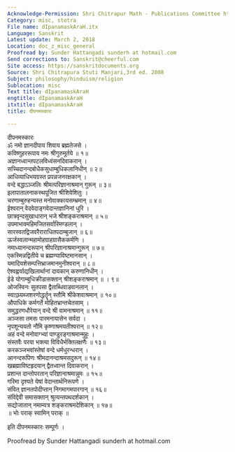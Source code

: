```yaml
---
Acknowledge-Permission: Shri Chitrapur Math - Publications Committee https://chitrapurmath.net/
Category: misc, stotra
File name: dIpanamaskAraH.itx
Language: Sanskrit
Latest update: March 2, 2018
Location: doc_z_misc_general
Proofread by: Sunder Hattangadi sunderh at hotmail.com
Send corrections to: Sanskrit@cheerful.com
Site access: https://sanskritdocuments.org
Source: Shri Chitrapura Stuti Manjari,3rd ed. 2008
Subject: philosophy/hinduism/religion
Sublocation: misc
Text title: dIpanamaskAraH
engtitle: dIpanamaskAraH
itxtitle: dIpanamaskAraH
title: दीपनमस्कारः

---
```

  
 दीपनमस्कारः   
ॐ नमो ज्ञानदीपाय शिवाय ब्रह्मतेजसे ।  
कविष्णुहररूपाय नमः श्रीगुरुमूर्तये ॥ १॥  
अज्ञानध्वान्तपटलविध्वंसनदिवाकरान् ।  
सच्चिदानन्दबोधैकसुधाम्बुधिकलानिधीन् ॥ २॥  
आधिव्याधिभयग्रस्त प्रपन्नजनरक्षकान् ।  
वन्दे बद्धाऽञ्जलिः श्रीमत्परिज्ञानाश्रमान् गुरून् ॥ ३॥  
इलापातालनाकस्थपूजित श्रीशिवेशितुः ।  
चरणाम्बुरुहन्यस्त मनोवाक्कायसम्भ्रमान् ॥ ४॥  
ईश्वरान् वेदवेदाङ्गवेदान्तज्ञानिनां धुरि ।  
छात्रवृन्दसुखाधारान् भजे श्रीशङ्कराश्रमान् ॥ ५॥  
उपमाभावमहिमजितसर्वारिमण्डलान् ।  
सारस्वतद्विजवरैराराधितपदाम्बुजान् ॥ ६॥  
ऊर्जस्वलान्महामोहग्राहग्रासैककर्मणि ।  
नमाध्यानन्दरूपान् श्रीपरिज्ञानाश्रमान्गुरून् ॥ ७॥  
एकस्मिन्नद्वितीये च ब्रह्मण्याविष्टमानसान् ।  
यमादियशेसम्पत्तिभ्राजमानमुनीश्वरान् ॥ ८॥  
ऐश्वह्वर्याद्यखिलार्थानां दायकान् करुणानिधीन् ।  
ईडे योगाम्बुधिक्रीडासक्तान् श्रीशङ्कराश्रमान् ॥ । ९॥  
ओजस्विनः सुतपसा द्वैताब्धिवाडवानलान् ।  
स्वाऽघ्र्यब्जशरणोद्धर्तॄन् स्तौमि श्रीकेशवाश्रमान् ॥ १०॥  
औपाधिके कर्मगर्ते मोहितभ्रान्तचेतसाम् ।  
समुद्धरणधौरेयान् वन्दे श्री वामनाश्रमान् ॥ ११॥  
अञ्जसा तमसः पारमनायासेन सर्वदा ।  
नृपशून्ययतो नौमि कृष्णाश्रमयतीश्वरान् ॥ १२॥  
अहं वन्दे मनोवाग्भ्यां पाण्डुरङ्गाश्रमान्मुहुः ।  
संस्तवैः परया भक्त्या विविधैर्भक्तिलक्षणैः ॥ १३॥  
करकञ्जभवांस्तेषां वन्दे धर्मधुरन्धरान् ।  
आनन्दरूपिणः श्रीमदानन्दाश्रमसदुरून् ॥ १४॥  
खब्रह्माविष्टहृदयान् द्वैतध्वान्त दिवाकरान् ।  
प्रशान्त दान्तोपरतान् परिज्ञानाश्रमान्नुमः ॥ १५॥  
गरिमा दृश्यते येषां वेदान्तार्थनिरूपणे ।  
संवित् ज्ञानतपोदीप्तान् निगमागमपारगान् ॥ १६॥  
संविद्देवी समासक्तान् श्रुत्यन्तपथदर्शकान् ।  
सद्योजातान् नमाम्यत्र शङ्कराश्रमदेशिकान् ॥ १७॥  
॥ भोः पराक् स्वामिन् पराक् ॥  
  
इति दीपनमस्कारः सम्पूर्णः ।  
  
Proofread by Sunder Hattangadi sunderh at hotmail.com  
  
